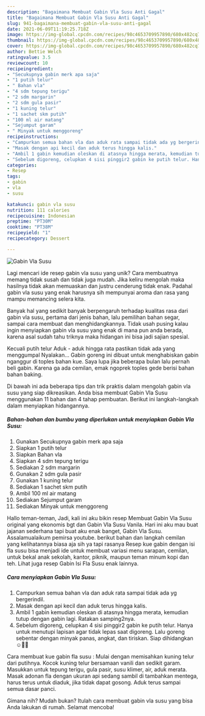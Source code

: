 ```yaml
---
description: "Bagaimana Membuat Gabin Vla Susu Anti Gagal"
title: "Bagaimana Membuat Gabin Vla Susu Anti Gagal"
slug: 941-bagaimana-membuat-gabin-vla-susu-anti-gagal
date: 2021-06-09T11:19:25.718Z
image: https://img-global.cpcdn.com/recipes/98c4653709957890/680x482cq70/gabin-vla-susu-foto-resep-utama.jpg
thumbnail: https://img-global.cpcdn.com/recipes/98c4653709957890/680x482cq70/gabin-vla-susu-foto-resep-utama.jpg
cover: https://img-global.cpcdn.com/recipes/98c4653709957890/680x482cq70/gabin-vla-susu-foto-resep-utama.jpg
author: Bettie Welch
ratingvalue: 3.5
reviewcount: 10
recipeingredient:
- "Secukupnya gabin merk apa saja"
- "1 putih telur"
- " Bahan vla"
- "4 sdm tepung terigu"
- "2 sdm margarin"
- "2 sdm gula pasir"
- "1 kuning telur"
- "1 sachet skm putih"
- "100 ml air matang"
- "Sejumput garam"
- " Minyak untuk menggoreng"
recipeinstructions:
- "Campurkan semua bahan vla dan aduk rata sampai tidak ada yg bergerindil."
- "Masak dengan api kecil dan aduk terus hingga kalis."
- "Ambil 1 gabin kemudian oleskan di atasnya hingga merata, kemudian tutup dengan gabin lagi. Ratakan samping2nya."
- "Sebelum digoreng, celupkan 4 sisi pinggir2 gabin ke putih telur. Hanya untuk menutupi lapisan agar tidak lepas saat digoreng. Lalu goreng sebentar dengan minyak panas, angkat, dan tiriskan. Siap dihidangkan ☺👍🏻"
categories:
- Resep
tags:
- gabin
- vla
- susu

katakunci: gabin vla susu 
nutrition: 111 calories
recipecuisine: Indonesian
preptime: "PT30M"
cooktime: "PT38M"
recipeyield: "1"
recipecategory: Dessert

---
```



![Gabin Vla Susu](https://img-global.cpcdn.com/recipes/98c4653709957890/680x482cq70/gabin-vla-susu-foto-resep-utama.jpg)

Lagi mencari ide resep gabin vla susu yang unik? Cara membuatnya memang tidak susah dan tidak juga mudah. Jika keliru mengolah maka hasilnya tidak akan memuaskan dan justru cenderung tidak enak. Padahal gabin vla susu yang enak harusnya sih mempunyai aroma dan rasa yang mampu memancing selera kita.

Banyak hal yang sedikit banyak berpengaruh terhadap kualitas rasa dari gabin vla susu, pertama dari jenis bahan, lalu pemilihan bahan segar, sampai cara membuat dan menghidangkannya. Tidak usah pusing kalau ingin menyiapkan gabin vla susu yang enak di mana pun anda berada, karena asal sudah tahu triknya maka hidangan ini bisa jadi sajian spesial.

Kecuali putih telur Aduk - aduk hingga rata pastikan tidak ada yang menggumpal Nyalakan… Gabin goreng ini dibuat untuk menghabiskan gabin nganggur di toples bahan kue. Saya lupa jika beberapa bulan lalu pernah beli gabin. Karena ga ada cemilan, emak ngoprek toples gede berisi bahan bahan baking.


Di bawah ini ada beberapa tips dan trik praktis dalam mengolah gabin vla susu yang siap dikreasikan. Anda bisa membuat Gabin Vla Susu menggunakan 11 bahan dan 4 tahap pembuatan. Berikut ini langkah-langkah dalam menyiapkan hidangannya.

<!--inarticleads1-->

##### Bahan-bahan dan bumbu yang diperlukan untuk menyiapkan Gabin Vla Susu:

1. Gunakan Secukupnya gabin merk apa saja
1. Siapkan 1 putih telur
1. Siapkan  Bahan vla
1. Siapkan 4 sdm tepung terigu
1. Sediakan 2 sdm margarin
1. Gunakan 2 sdm gula pasir
1. Gunakan 1 kuning telur
1. Sediakan 1 sachet skm putih
1. Ambil 100 ml air matang
1. Sediakan Sejumput garam
1. Sediakan  Minyak untuk menggoreng


Hallo teman-teman, Jadi, kali ini aku bikin resep Membuat Gabin Vla Susu original yang ekonomis bgt dan Gabin Vla Susu Vanila. Hari ini aku mau buat jajanan sederhana tapi buat aku enak banget, Gabin Vla Susu. Assalamualaikum pemirsa youtube. berikut bahan dan langkah cemilan yang kelihatannya biasa aja sih ya tapi rasanya Resep kue gabin dengan isi fla susu bisa menjadi ide untuk membuat variasi menu sarapan, cemilan, untuk bekal anak sekolah, kantor, piknik, maupun teman minum kopi dan teh. Lihat juga resep Gabin Isi Fla Susu enak lainnya. 

<!--inarticleads2-->

##### Cara menyiapkan Gabin Vla Susu:

1. Campurkan semua bahan vla dan aduk rata sampai tidak ada yg bergerindil.
1. Masak dengan api kecil dan aduk terus hingga kalis.
1. Ambil 1 gabin kemudian oleskan di atasnya hingga merata, kemudian tutup dengan gabin lagi. Ratakan samping2nya.
1. Sebelum digoreng, celupkan 4 sisi pinggir2 gabin ke putih telur. Hanya untuk menutupi lapisan agar tidak lepas saat digoreng. Lalu goreng sebentar dengan minyak panas, angkat, dan tiriskan. Siap dihidangkan ☺👍🏻


Cara membuat kue gabin fla susu : Mulai dengan memisahkan kuning telur dari putihnya. Kocok kuning telur bersamaan vanili dan sedikit garam. Masukkan untuk tepung terigu, gula pasir, susu klimer, air, aduk merata. Masak adonan fla dengan ukuran api sedang sambil di tambahkan mentega, harus terus untuk diaduk, jika tidak dapat gosong. Aduk terus sampai semua dasar panci. 

Gimana nih? Mudah bukan? Itulah cara membuat gabin vla susu yang bisa Anda lakukan di rumah. Selamat mencoba!
